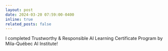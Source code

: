 ```yaml
---
layout: post
date: 2024-03-20 07:59:00-0400
inline: true
related_posts: false
---
```

I completed Trustworthy & Responsible AI Learning Certificate Program by Mila-Québec AI Institute!
